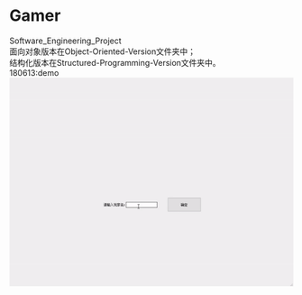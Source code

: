 # Gamer
Software_Engineering_Project
</br>面向对象版本在Object-Oriented-Version文件夹中；</br>结构化版本在Structured-Programming-Version文件夹中。</br>
180613:demo</br> 
![Image text](https://github.com/luochonghai/Gamer/blob/master/Pics/demo180614.gif)
